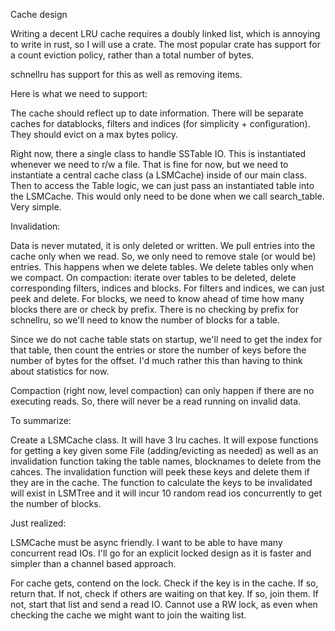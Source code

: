 Cache design

Writing a decent LRU cache requires a doubly linked list, which is annoying to write in rust, so I will use a crate.
The most popular crate has support for a count eviction policy, rather than a total number of bytes.

schnellru has support for this as well as removing items.

Here is what we need to support:

The cache should reflect up to date information. There will be separate caches for datablocks, filters and indices (for simplicity + configuration). They should evict on a max bytes policy.

Right now, there a single class to handle SSTable IO. This is instantiated whenever we need to r/w a file. That is fine for now, but we need to instantiate a central cache class (a LSMCache) inside of our main class. Then to access the Table logic, we can just pass an instantiated table into the LSMCache. This would only need to be done when we call search_table. Very simple.

Invalidation:

Data is never mutated, it is only deleted or written. We pull entries into the cache only when we read. So, we only need to remove stale (or would be) entries. This happens when we delete tables. We delete tables only when we compact. On compaction: iterate over tables to be deleted, delete corresponding filters, indices and blocks. For filters and indices, we can just peek and delete. For blocks, we need to know ahead of time how many blocks there are or check by prefix. There is no checking by prefix for schnellru, so we'll need to know the number of blocks for a table.

Since we do not cache table stats on startup, we'll need to get the index for that table, then count the entries or store the number of keys before the number of bytes for the offset. I'd much rather this than having to think about statistics for now. 

Compaction (right now, level compaction) can only happen if there are no executing reads. So, there will never be a read running on invalid data.

To summarize:

Create a LSMCache class. It will have 3 lru caches. It will expose functions for getting a key given some File (adding/evicting as needed) as well as an invalidation function taking the table names, blocknames to delete from the cahces. The invalidation function will peek these keys and delete them if they are in the cache. The function to calculate the keys to be invalidated will exist in LSMTree and it will incur 10 random read ios concurrently to get the number of blocks. 

Just realized:

LSMCache must be async friendly. I want to be able to have many concurrent read IOs. I'll go for an explicit locked design as it is faster and simpler than a channel based approach.

For cache gets, contend on the lock. Check if the key is in the cache. If so, return that. If not, check if others are waiting on that key. If so, join them. If not, start that list and send a read IO. Cannot use a RW lock, as even when checking the cache we might want to join the waiting list.